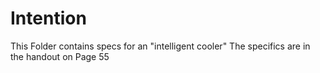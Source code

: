 # Intention
This Folder contains specs for an "intelligent cooler" The specifics are in the handout on Page 55